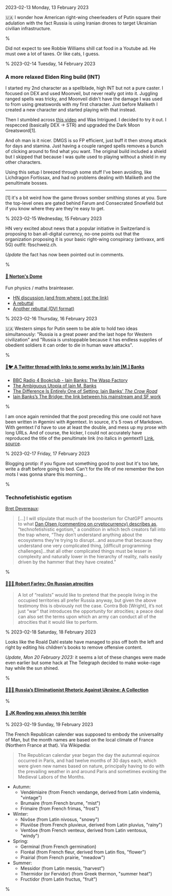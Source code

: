 2023-02-13 Monday, 13 February 2023

&#x1F1FA;&#x1F1E6; I wonder how American right-wing cheerleaders of Putin square their adulation with the fact Russia is using Iranian drones to target Ukrainian civilian infrastructure.

%

Did not expect to see Robbie Williams shill cat food in a Youtube ad. He must owe a lot of taxes. Or like cats, I guess.

%
2023-02-14 Tuesday, 14 February 2023

### A more relaxed Elden Ring build (INT)

I started my 2nd character as a spellblade, high INT but not a pure caster. I focused on DEX and used Moonveil, but never really got into it. Juggling ranged spells was tricky, and Moonveil didn't have the damage I was used to from using greatswords with my first character. Just before Maliketh I created a new character and started playing with that instead. 

Then I stumbled across [this video](https://www.youtube.com/watch?v=7OjR4Ot-c6A) and Was Intrigued. I decided to try it out. I respecced (basically DEX -> STR) and upgraded the Dark Moon Greatsword[1]. 

And oh man is it nicer. DMGS is so FP efficient, just buff it then strong attack for days and stamina. Just having a couple ranged spells removes a bunch of clicking around to find what you want. The original build included a shield but I skipped that because I was quite used to playing without a shield in my other characters.

Using this setup I breezed through some stuff I've been avoiding, like Lichdragon Fortissax, and had no problems dealing with Maliketh and the penultimate bosses.

---

[1] it's a bit weird how the game throws somber smithing stones at you. Sure the top-level ones are gated behind Farum and Consecrated Snowfield but if you know where they are they're easy to get. 

%
2023-02-15 Wednesday, 15 February 2023

HN very excited about news that a popular initiative in Switzerland is proposing to ban all-digital currency, no-one points out that the organization proposing it is your basic right-wing conspiracy (antivaxx, anti 5G) outfit: fbschweiz.ch.

*Update* the fact has now been pointed out in comments.

%

#### [🔗 Norton's Dome](https://en.wikipedia.org/wiki/Norton%27s_dome)

Fun physics / maths brainteaser.

* [HN discussion (and from where I got the link)](https://news.ycombinator.com/item?id=34777412)
* [A rebuttal](https://blog.gruffdavies.com/2017/12/24/newtonian-physics-is-deterministic-sorry-norton/)
* [Another rebuttal (DVI format)](http://philsci-archive.pitt.edu/3195/1/NortonDome.pdf)

%
2023-02-16 Thursday, 16 February 2023

&#x1F1FA;&#x1F1E6; Western simps for Putin seem to be able to hold two ideas simultanously: "Russia is a great power and the last hope for Western civilization" and "Russia is unstoppable because it has endless supplies of obedient soldiers it can order to die in human wave attacks". 

%

#### [🔗🐦 A Twitter thread with links to some works by Iain [M.] Banks](https://twitter.com/scotlit/status/1626192316661735424?s=20)

* [BBC Radio 4 Bookclub - Iain Banks: The Wasp Factory](https://www.bbc.co.uk/programmes/b016w0nf)
* [The Ambiguous Utopia of Iain M. Banks](https://www.thenewatlantis.com/publications/the-ambiguous-utopia-of-iain-m-banks)
* [The Difference Is Entirely One of Setting: Iain Banks’ *The Crow Road*](https://www.tor.com/2020/10/16/the-difference-is-entirely-one-of-setting-iain-banks-the-crow-road/)
* [Iain Banks’s The Bridge: the link between his mainstream and SF work](https://www.theguardian.com/books/2014/sep/23/iain-banks-the-bridge-link-mainstream-literature-science-fiction)

%

I am once again reminded that the post preceding this one could not have been written in \#gemini with \#gemtext. In source, it's 5 rows of Markdown. With gemtext I'd have to use at least the double, and mess up my prose with long URLs. And of course, the kicker, I could not accurately have reproduced the title of the penultimate link (no italics in gemtext!)  [Link](https://gerikson.com/m/2023/02/index.html#2023-02-16_thursday_02), [source](https://github.com/gustafe/microblog/blob/main/Content/2023W07.md#-a-twitter-thread-with-links-to-some-works-by-iain-m-banks).

%
2023-02-17 Friday, 17 February 2023

Blogging protip: if you figure out something good to post but it's too late, write a draft before going to bed. Can't for the life of me remember the bon mots I was gonna share this morning... 

%

### Technofetishistic egotism

[Bret Devereaux](https://acoup.blog/2023/02/17/collections-on-chatgpt/): 

> [...] I will stipulate that much of the boosterism for ChatGPT amounts to what [Dan Olsen (commenting on cryptocurrency) describes as](https://youtube.com/watch?v=YQ_xWvX1n9g&feature=shares&t=1408), “technofetishistic egotism,” a condition in which tech creators fall into the trap where, “They don’t understand anything about the ecosystems they’re trying to disrupt…and assume that because they understand one very complicated thing, [difficult programming challenges]…that all other complicated things must be lesser in complexity and naturally lower in the hierarchy of reality, nails easily driven by the hammer that they have created.”

%

#### [🔗&#x1F1FA;&#x1F1E6; Robert Farley: On Russian atrocities](https://www.lawyersgunsmoneyblog.com/2023/02/on-russian-atrocities)

> A lot of “realists” would like to pretend that the people living in the occupied territories all prefer Russia anyway, but given the above testimony this is obviously not the case. Contra Bob [Wright], it’s not just “war” that introduces the opportunity for atrocities; a peace deal can also set the terms upon which an army can conduct all of the atrocities that it would like to perform.

%
2023-02-18 Saturday, 18 February 2023

Looks like the Roald Dahl estate have managed to piss off both the left and right by editing his children's books to remove offensive content. 

*Update, Mon 20 February 2023:* it seems a lot of these changes were made even earlier but some hack at The Telegraph decided to make woke-rage hay while the sun shined. 

%

#### [🔗&#x1F1FA;&#x1F1E6; Russia’s Eliminationist Rhetoric Against Ukraine: A Collection](https://www.justsecurity.org/81789/russias-eliminationist-rhetoric-against-ukraine-a-collection/)

%

#### [🔗 JK Rowling was always this terrible](https://lauriecharles.medium.com/jk-rowling-was-always-this-terrible-35424df65b54)

%
2023-02-19 Sunday, 19 February 2023

The French Republican calender was supposed to embody the universality of Man, but the month names are based on the local climate of France (Northern France at that). Via Wikipedia:

> The Republican calendar year began the day the autumnal equinox occurred in Paris, and had twelve months of 30 days each, which were given new names based on nature, principally having to do with the prevailing weather in and around Paris and sometimes evoking the Medieval Labors of the Months.

* Autumn:
  * Vendémiaire (from French vendange, derived from Latin vindemia, "vintage")
  * Brumaire (from French brume, "mist")
  * Frimaire (from French frimas, "frost")
* Winter:
  * Nivôse (from Latin nivosus, "snowy")
  * Pluviôse (from French pluvieux, derived from Latin pluvius, "rainy")
  * Ventôse (from French venteux, derived from Latin ventosus, "windy")
* Spring:
  * Germinal (from French germination)
  * Floréal (from French fleur, derived from Latin flos, "flower")
  * Prairial (from French prairie, "meadow")
* Summer:
  * Messidor (from Latin messis, "harvest")
  * Thermidor (or Fervidor) (from Greek thermon, "summer heat")
  * Fructidor (from Latin fructus, "fruit")

%
